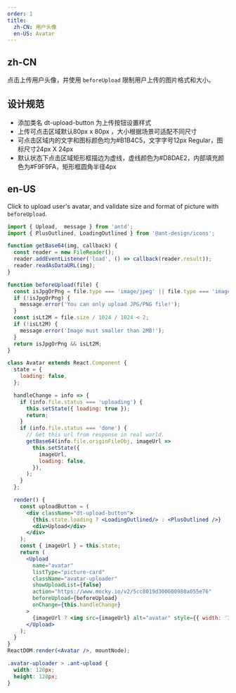 ```yaml
---
order: 1
title:
  zh-CN: 用户头像
  en-US: Avatar
---
```


## zh-CN

点击上传用户头像，并使用 `beforeUpload` 限制用户上传的图片格式和大小。
## 设计规范
* 添加类名 dt-upload-button 为上传按钮设置样式
* 上传可点击区域默认80px x 80px ，大小根据场景可适配不同尺寸
* 可点击区域内的文字和图标颜色均为#B1B4C5，文字字号12px Regular，图标尺寸24px X 24px
* 默认状态下点击区域矩形框描边为虚线，虚线颜色为#D8DAE2，内部填充颜色为#F9F9FA，矩形框圆角半径4px

## en-US

Click to upload user's avatar, and validate size and format of picture with `beforeUpload`.


```jsx
import { Upload,  message } from 'antd';
import { PlusOutlined, LoadingOutlined } from '@ant-design/icons';

function getBase64(img, callback) {
  const reader = new FileReader();
  reader.addEventListener('load', () => callback(reader.result));
  reader.readAsDataURL(img);
}

function beforeUpload(file) {
  const isJpgOrPng = file.type === 'image/jpeg' || file.type === 'image/png';
  if (!isJpgOrPng) {
    message.error('You can only upload JPG/PNG file!');
  }
  const isLt2M = file.size / 1024 / 1024 < 2;
  if (!isLt2M) {
    message.error('Image must smaller than 2MB!');
  }
  return isJpgOrPng && isLt2M;
}

class Avatar extends React.Component {
  state = {
    loading: false,
  };

  handleChange = info => {
    if (info.file.status === 'uploading') {
      this.setState({ loading: true });
      return;
    }
    if (info.file.status === 'done') {
      // Get this url from response in real world.
      getBase64(info.file.originFileObj, imageUrl =>
        this.setState({
          imageUrl,
          loading: false,
        }),
      );
    }
  };

  render() {
    const uploadButton = (
      <div className="dt-upload-button">
        {this.state.loading ? <LoadingOutlined/> : <PlusOutlined />}
        <div>Upload</div>
      </div>
    );
    const { imageUrl } = this.state;
    return (
      <Upload
        name="avatar"
        listType="picture-card"
        className="avatar-uploader"
        showUploadList={false}
        action="https://www.mocky.io/v2/5cc8019d300000980a055e76"
        beforeUpload={beforeUpload}
        onChange={this.handleChange}
      >
        {imageUrl ? <img src={imageUrl} alt="avatar" style={{ width: '100%' }} /> : uploadButton}
      </Upload>
    );
  }
}
ReactDOM.render(<Avatar />, mountNode);
```


```css
.avatar-uploader > .ant-upload {
  width: 128px;
  height: 128px;
}
```
